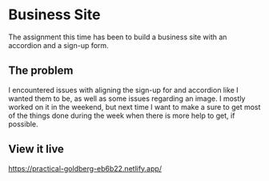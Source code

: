 # Business Site

The assignment this time has been to build a business site with an accordion and a sign-up form.

## The problem

I encountered issues with aligning the sign-up for and accordion like I wanted them to be, as well as some issues regarding an image. I mostly worked on it in the weekend, but next time I want to make a sure to get most of the things done during the week when there is more help to get, if possible.

## View it live
https://practical-goldberg-eb6b22.netlify.app/
